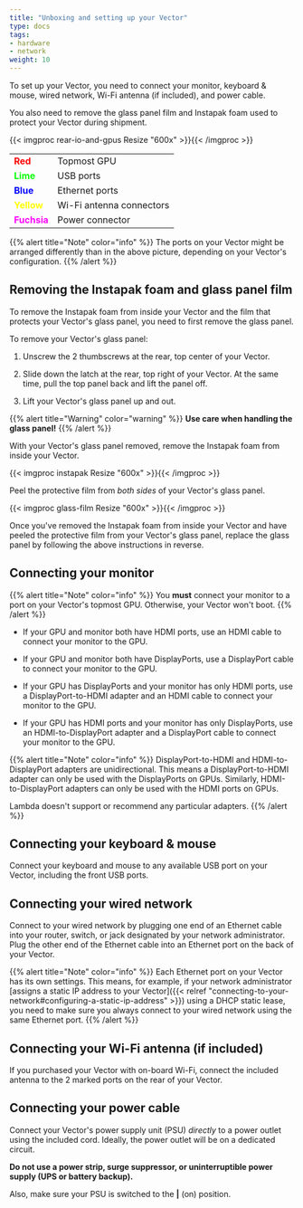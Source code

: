 ```yaml
---
title: "Unboxing and setting up your Vector"
type: docs
tags:
- hardware
- network
weight: 10
---
```


To set up your Vector, you need to connect your monitor, keyboard & mouse,
wired network, Wi-Fi antenna (if included), and power cable.

You also need to remove the glass panel film and Instapak foam used to protect
your Vector during shipment.

{{< imgproc rear-io-and-gpus Resize "600x" >}}{{< /imgproc >}}

<table>
  <tr><td><span style="color:red"><b>Red</b></span></td><td>Topmost GPU</td></tr>
  <tr><td><span style="color:lime"><b>Lime</b></span></td><td>USB ports</td></tr>
  <tr><td><span style="color:blue"><b>Blue</b></span></td><td>Ethernet ports</td></tr>
  <tr><td><span style="color:yellow"><b>Yellow</b></span></td><td>Wi-Fi antenna connectors</td></tr>
  <tr><td><span style="color:fuchsia"><b>Fuchsia</b></span></td><td>Power connector</td></tr>
</table>

{{% alert title="Note" color="info" %}}
The ports on your Vector might be arranged differently than in the above
picture, depending on your Vector's configuration.
{{% /alert %}}

## Removing the Instapak foam and glass panel film

To remove the Instapak foam from inside your Vector and the film that protects
your Vector's glass panel, you need to first remove the glass panel.

To remove your Vector's glass panel:

1. Unscrew the 2 thumbscrews at the rear, top center of your Vector.

1. Slide down the latch at the rear, top right of your Vector. At the same
   time, pull the top panel back and lift the panel off.

1. Lift your Vector's glass panel up and out.

{{% alert title="Warning" color="warning" %}}
**Use care when handling the glass panel!**
{{% /alert %}}

With your Vector's glass panel removed, remove the Instapak foam from inside
your Vector.

{{< imgproc instapak Resize "600x" >}}{{< /imgproc >}}

Peel the protective film from _both sides_ of your Vector's glass panel.

{{< imgproc glass-film Resize "600x" >}}{{< /imgproc >}}

Once you've removed the Instapak foam from inside your Vector and have peeled
the protective film from your Vector's glass panel, replace the glass panel by
following the above instructions in reverse.

## Connecting your monitor

{{% alert title="Note" color="info" %}}
You **must** connect your monitor to a port on your Vector's topmost GPU.
Otherwise, your Vector won't boot.
{{% /alert %}}

- If your GPU and monitor both have HDMI ports, use an HDMI cable to connect
  your monitor to the GPU.

- If your GPU and monitor both have DisplayPorts, use a DisplayPort cable to
  connect your monitor to the GPU.

- If your GPU has DisplayPorts and your monitor has only HDMI ports, use a
  DisplayPort-to-HDMI adapter and an HDMI cable to connect your monitor to the
  GPU.

- If your GPU has HDMI ports and your monitor has only DisplayPorts, use an
  HDMI-to-DisplayPort adapter and a DisplayPort cable to connect your monitor
  to the GPU.

{{% alert title="Note" color="info" %}}
DisplayPort-to-HDMI and HDMI-to-DisplayPort adapters are unidirectional. This
means a DisplayPort-to-HDMI adapter can only be used with the DisplayPorts on
GPUs. Similarly, HDMI-to-DisplayPort adapters can only be used with the HDMI
ports on GPUs.

Lambda doesn't support or recommend any particular adapters.
{{% /alert %}}

## Connecting your keyboard & mouse

Connect your keyboard and mouse to any available USB port on your Vector,
including the front USB ports.

## Connecting your wired network

Connect to your wired network by plugging one end of an Ethernet cable into
your router, switch, or jack designated by your network administrator. Plug
the other end of the Ethernet cable into an Ethernet port on the back of your
Vector.

{{% alert title="Note" color="info" %}}
Each Ethernet port on your Vector has its own settings. This means, for
example, if your network administrator
[assigns a static IP address to your Vector]({{< relref "connecting-to-your-network#configuring-a-static-ip-address" >}})
using a DHCP static lease, you need to make sure you always connect to your
wired network using the same Ethernet port.
{{% /alert %}}

## Connecting your Wi-Fi antenna (if included)

If you purchased your Vector with on-board Wi-Fi, connect the included antenna
to the 2 marked ports on the rear of your Vector.

## Connecting your power cable

Connect your Vector's power supply unit (PSU) _directly_ to a power outlet
using the included cord. Ideally, the power outlet will be on a dedicated
circuit.

**Do not use a power strip, surge suppressor, or uninterruptible power supply
(UPS or battery backup).**

Also, make sure your PSU is switched to the **|** (on) position.
